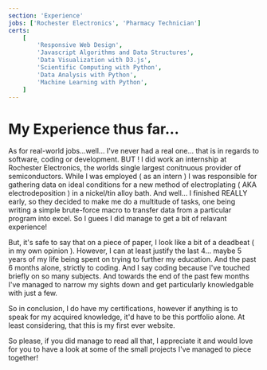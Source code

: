 ```yaml
---
section: 'Experience'
jobs: ['Rochester Electronics', 'Pharmacy Technician']
certs:
    [
        'Responsive Web Design',
        'Javascript Algorithms and Data Structures',
        'Data Visualization with D3.js',
        'Scientific Computing with Python',
        'Data Analysis with Python',
        'Machine Learning with Python',
    ]
---
```


# My Experience thus far...

As for real-world jobs...well... I've never had a real one... that is in regards to software, coding or development. BUT ! I did work an internship at Rochester Electronics, the worlds single largest conitnuous provider of semiconductors. While I was employed ( as an intern ) I was responsible for gathering data on ideal conditions for a new method of electroplating ( AKA electrodeposition ) in a nickel/tin alloy bath. And well... I finished REALLY early, so they decided to make me do a multitude of tasks, one being writing a simple brute-force macro to transfer data from a particular program into excel. So I guees I did manage to get a bit of relavant experience!

But, it's safe to say that on a piece of paper, I look like a bit of a deadbeat ( in my own opinion ). However, I can at least justify the last 4... maybe 5 years of my life being spent on trying to further my education. And the past 6 months alone, strictly to coding. And I say coding because I've touched briefly on so many subjects. And towards the end of the past few months I've managed to narrow my sights down and get particularly knowledgable with just a few.

So in conclusion, I do have my certifications, however if anything is to speak for my acquired knowledge, it'd have to be this portfolio alone. At least considering, that this is my first ever website.

So please, if you did manage to read all that, I appreciate it and would love for you to have a look at some of the small projects I've managed to piece together!
